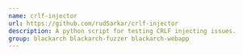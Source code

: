 ```yaml
---
name: crlf-injector
url: https://github.com/rudSarkar/crlf-injector
description: A python script for testing CRLF injecting issues.
group: blackarch blackarch-fuzzer blackarch-webapp
---
```

